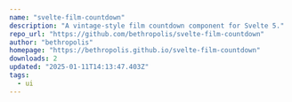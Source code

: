 ```yaml
---
name: "svelte-film-countdown"
description: "A vintage-style film countdown component for Svelte 5."
repo_url: "https://github.com/bethropolis/svelte-film-countdown"
author: "bethropolis"
homepage: "https://bethropolis.github.io/svelte-film-countdown"
downloads: 2
updated: "2025-01-11T14:13:47.403Z"
tags: 
  - ui
---
```

